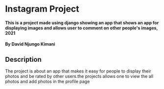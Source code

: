 # Instagram Project
#### This is a project made using django showing an app that shows an app for displaying images and allows user to comment on other people's images, 2021
#### By **David Njungo Kimani**
## Description
The project is about an app that makes it easy for people to display their photos and be rated by other users.the projects allows one to view the all photos and add photos in the profile page